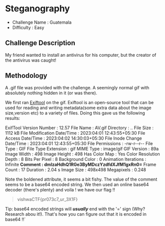 # Steganography
- Challenge Name : Guatemala
- Difficulty :  Easy

## Challenge Description
My friend wanted to install an antivirus for his computer, but the creator of the antivirus was caught!

## Methodology
A .gif file was provided with the challenge. A seemingly normal gif with absolutely nothing hidden in it (or was there).

We first ran [Exiftool](https://github.com/exiftool/exiftool) on the gif. Exiftool is an open-source tool that can be used for reading and writing metadata(some extra data about the image size,version etc) to a variety of files. Doing this gave us the following results:

ExifTool Version Number         : 12.57
File Name                       : AV.gif
Directory                       : ..
File Size                       : 1112 kB
File Modification Date/Time     : 2023:04:01 12:43:55+05:30
File Access Date/Time           : 2023:04:02 14:30:03+05:30
File Inode Change Date/Time     : 2023:04:01 12:43:55+05:30
File Permissions                : -rw-r--r--
File Type                       : GIF
File Type Extension             : gif
MIME Type                       : image/gif
GIF Version                     : 89a
Image Width                     : 498
Image Height                    : 498
Has Color Map                   : Yes
Color Resolution Depth          : 8
Bits Per Pixel                  : 8
Background Color                : 0
Animation Iterations            : Infinite
**Comment                         : dmlzaHdhQ1RGe3ByMDczYzdfdXJfM1gxRn0=**
Frame Count                     : 17
Duration                        : 2.04 s
Image Size                      : 498x498
Megapixels                      : 0.248

Note the boldened attribute, it seems a bit fishy. The value of the comment seems to be a base64 encoded string. We then used an online base64 decoder (there's plenty) and voila ! we have our flag !!

> vishwaCTF{pr073c7_ur_3X1F}

Tip: base64 encoded strings will ***usually*** end with the '=' sign (Why? Research abou it!). That's how you can figure out that it is encoded in base64 !!`